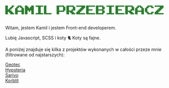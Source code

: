 ![image](https://github.com/kamilprzebieracz/kamilprzebieracz/blob/main/d762823eb906e081cd48bcb3639a8367.png)
</br>
</br>

Witam, jestem Kamil i jestem Front-end developerem. </br>

Lubię Javascript, SCSS i koty :cat2: Koty są fajne.

A poniżej znajduje się kilka z projektów wykonanych w całości przeze mnie (filtrowane od najstarszych): </br>

[Geotec](http://geotecsp.pl) </br>
[Hypsteria](https://hypsteria.com.pl) </br>
[Sarivo](https://budownictwo.sarivo.com) </br>
[Korblit](https://kornblit.pl) </br>
